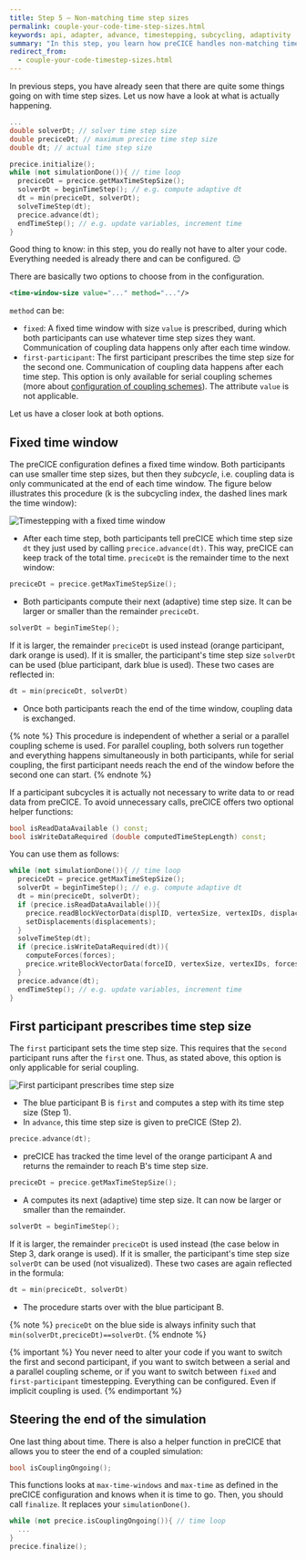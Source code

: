 ```yaml
---
title: Step 5 – Non-matching time step sizes
permalink: couple-your-code-time-step-sizes.html
keywords: api, adapter, advance, timestepping, subcycling, adaptivity
summary: "In this step, you learn how preCICE handles non-matching time step sizes and a few more things about simulation time."
redirect_from:
  - couple-your-code-timestep-sizes.html
---
```


In previous steps, you have already seen that there are quite some things going on with time step sizes. Let us now have a look at what is actually happening.

```cpp
...
double solverDt; // solver time step size
double preciceDt; // maximum precice time step size
double dt; // actual time step size

precice.initialize();
while (not simulationDone()){ // time loop
  preciceDt = precice.getMaxTimeStepSize();
  solverDt = beginTimeStep(); // e.g. compute adaptive dt
  dt = min(preciceDt, solverDt);
  solveTimeStep(dt);
  precice.advance(dt);
  endTimeStep(); // e.g. update variables, increment time
}
```

Good thing to know: in this step, you do really not have to alter your code. Everything needed is already there and can be configured. :relieved:

There are basically two options to choose from in the configuration.

```xml
<time-window-size value="..." method="..."/>
```

`method` can be:

* `fixed`: A fixed time window with size `value` is prescribed, during which both participants can use whatever time step sizes they want. Communication of coupling data happens only after each time window.
* `first-participant`: The first participant prescribes the time step size for the second one. Communication of coupling data happens after each time step. This option is only available for serial coupling schemes (more about [configuration of coupling schemes](configuration-coupling.html)). The attribute `value` is not applicable.

Let us have a closer look at both options.

## Fixed time window

The preCICE configuration defines a fixed time window. Both participants can use smaller time step sizes, but then they _subcycle_, i.e. coupling data is only communicated at the end of each time window.
The figure below illustrates this procedure (k is the subcycling index, the dashed lines mark the time window):

![Timestepping with a fixed time window](images/docs/couple-your-code-timestepping-fixed.png)

* After each time step, both participants tell preCICE which time step size `dt` they just used by calling `precice.advance(dt)`. This way, preCICE can keep track of the total time. `preciceDt` is the remainder time to the next window:

```c++
preciceDt = precice.getMaxTimeStepSize();
```

* Both participants compute their next (adaptive) time step size. It can be larger or smaller than the remainder `preciceDt`.

```c++
solverDt = beginTimeStep();
```

If it is larger, the remainder `preciceDt` is used instead (orange participant, dark orange is used).
If it is smaller, the participant's time step size `solverDt` can be used (blue participant, dark blue is used).
These two cases are reflected in:

```c++
dt = min(preciceDt, solverDt)
```

* Once both participants reach the end of the time window, coupling data is exchanged.

{% note %}
This procedure is independent of whether a serial or a parallel coupling scheme is used.
For parallel coupling, both solvers run together and everything happens simultaneously in both participants, while for serial coupling, the first participant needs reach the end of the window before the second one can start.
{% endnote %}

If a participant subcycles it is actually not necessary to write data to or read data from preCICE. To avoid unnecessary calls, preCICE offers two optional helper functions:

```c++
bool isReadDataAvailable () const;
bool isWriteDataRequired (double computedTimeStepLength) const;
```

You can use them as follows:

```c++
while (not simulationDone()){ // time loop
  preciceDt = precice.getMaxTimeStepSize();
  solverDt = beginTimeStep(); // e.g. compute adaptive dt
  dt = min(preciceDt, solverDt);
  if (precice.isReadDataAvailable()){
    precice.readBlockVectorData(displID, vertexSize, vertexIDs, displacements);
    setDisplacements(displacements);
  }
  solveTimeStep(dt);
  if (precice.isWriteDataRequired(dt)){
    computeForces(forces);
    precice.writeBlockVectorData(forceID, vertexSize, vertexIDs, forces);
  }
  precice.advance(dt);
  endTimeStep(); // e.g. update variables, increment time
}
```

## First participant prescribes time step size

The `first` participant sets the time step size. This requires that the `second` participant runs after the `first` one. Thus, as stated above, this option is only applicable for serial coupling.

![First participant prescribes time step size](images/docs/couple-your-code-timestepping-first.png)

* The blue participant B is `first` and computes a step with its time step size (Step 1).
* In `advance`, this time step size is given to preCICE (Step 2).

```c++
precice.advance(dt);
```

* preCICE has tracked the time level of the orange participant A and returns the remainder to reach B's time step size.

```c++
preciceDt = precice.getMaxTimeStepSize();
```

* A computes its next (adaptive) time step size. It can now be larger or smaller than the remainder.

```c++
solverDt = beginTimeStep();
```

If it is larger, the remainder `preciceDt` is used instead (the case below in Step 3, dark orange is used).
If it is smaller, the participant's time step size `solverDt` can be used (not visualized).
These two cases are again reflected in the formula:

```c++
dt = min(preciceDt, solverDt)
```

* The procedure starts over with the blue participant B.

{% note %}
`preciceDt` on the blue side is always infinity such that `min(solverDt,preciceDt)==solverDt`.
{% endnote %}

{% important %}
You never need to alter your code if you want to switch the first and second participant, if you want to switch between a serial and a parallel coupling scheme, or if you want to switch between `fixed` and `first-participant` timestepping. Everything can be configured. Even if implicit coupling is used.
{% endimportant %}

## Steering the end of the simulation

One last thing about time. There is also a helper function in preCICE that allows you to steer the end of a coupled simulation:

```c++
bool isCouplingOngoing();
```

This functions looks at `max-time-windows` and `max-time` as defined in the preCICE configuration and knows when it is time to go. Then, you should call `finalize`. It replaces your `simulationDone()`.

```c++
while (not precice.isCouplingOngoing()){ // time loop
  ...
}
precice.finalize();
```
